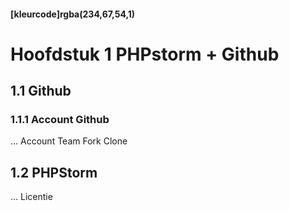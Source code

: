 #### [kleurcode]rgba(234,67,54,1)

#  Hoofdstuk 1 PHPstorm + Github

## 1.1 Github

### 1.1.1 Account Github

...
Account
Team
Fork
Clone

## 1.2 PHPStorm

...
Licentie

